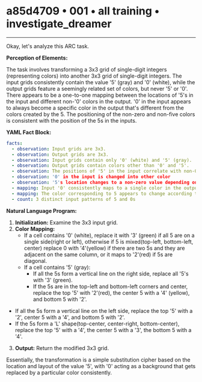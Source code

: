 # a85d4709 • 001 • all training • investigate_dreamer

---
Okay, let's analyze this ARC task.

**Perception of Elements:**

The task involves transforming a 3x3 grid of single-digit integers (representing colors) into another 3x3 grid of single-digit integers. The input grids consistently contain the value '5' (gray) and '0' (white), while the output grids feature a seemingly related set of colors, but never '5' or '0'. There appears to be a one-to-one mapping between the locations of '5's in the input and different non-'0' colors in the output. '0' in the input appears to always become a specific color in the output that's different from the colors created by the 5. The positioning of the non-zero and non-five colors is consistent with the position of the 5s in the inputs.

**YAML Fact Block:**



```yaml
facts:
  - observation: Input grids are 3x3.
  - observation: Output grids are 3x3.
  - observation: Input grids contain only '0' (white) and '5' (gray).
  - observation: Output grids contain colors other than '0' and '5'.
  - observation: The positions of '5' in the input correlate with non-0 values in output
  - observation: '0' in the input is changed into other color
  - observation: '5's location changes to a non-zero value depending on their arrangement
  - mapping: Input '0' consistently maps to a single color in the output.
  - mapping: The color corresponding to 5 appears to change according to their original location.
  - count: 3 distinct input patterns of 5 and 0s
```



**Natural Language Program:**

1.  **Initialization:** Examine the 3x3 input grid.
2.  **Color Mapping:**
    *   If a cell contains '0' (white), replace it with '3' (green) if all 5 are on a single side(right or left), otherwise if 5 is mixed(top-left, bottom-left, center) replace 0 with '4'(yellow) if there are two 5s and they are adjacent on the same column, or it maps to '2'(red) if 5s are diagonal.
    *   If a cell contains '5' (gray):
        *   If all the 5s form a vertical line on the right side, replace all '5's with '3' (green).
        *  If the 5s are in the top-left and bottom-left corners and center, replace the top '5' with '2'(red), the center 5 with a '4' (yellow), and bottom 5 with '2'.
 *  If all the 5s form a vertical line on the left side, replace the top '5' with a '2', center 5 with a '4', and bottom 5 with '2'.
 * If the 5s form a 'L' shape(top-center, center-right, bottom-center), replace the top '5' with a '4', the center 5 with a '3', the bottom 5 with a '4'.

3.  **Output:** Return the modified 3x3 grid.

Essentially, the transformation is a simple substitution cipher based on the location and layout of the value '5', with '0' acting as a background that gets replaced by a particular color consistently.

